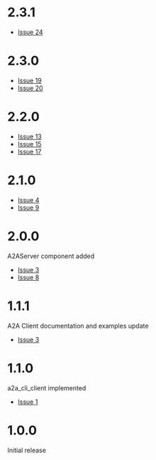 # 2.3.1
- [Issue 24](https://github.com/shamblett/a2a/issues/24)

# 2.3.0
- [Issue 19](https://github.com/shamblett/a2a/issues/19)
- [Issue 20](https://github.com/shamblett/a2a/issues/20)

# 2.2.0
- [Issue 13](https://github.com/shamblett/a2a/issues/13)
- [Issue 15](https://github.com/shamblett/a2a/issues/15)
- [Issue 17](https://github.com/shamblett/a2a/issues/17)

# 2.1.0
- [Issue 4](https://github.com/shamblett/a2a/issues/4)
- [Issue 9](https://github.com/shamblett/a2a/issues/9)

# 2.0.0
A2AServer component added
- [Issue 3](https://github.com/shamblett/a2a/issues/3)
- [Issue 8](https://github.com/shamblett/a2a/issues/8)

# 1.1.1
A2A Client documentation and examples update
- [Issue 3](https://github.com/shamblett/a2a/issues/3)


# 1.1.0
a2a_cli_client implemented
- [Issue 1](https://github.com/shamblett/a2a/issues/1)

# 1.0.0
Initial release